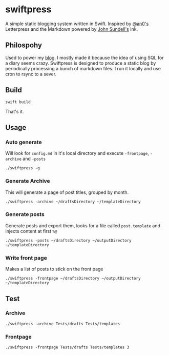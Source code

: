 # swiftpress

A simple static blogging system written in Swift. Inspired by [@an0's](https://github.com/an0) Letterpress and the Markdown powered by [John Sundell's](https://www.swiftbysundell.com) Ink.


## Philospohy
Used to power my [blog](https://chanc.ee). I mostly made it because the idea of using SQL for a diary seems crazy. Swiftpress is designed to produce a static blog by periodically processing a bunch of markdown files. I run it locally and use cron to rsync to a sever.


## Build
```
swift build
```
That's it.

## Usage

### Auto generate
Will look for `config.md` in it's local directory and execute `-frontpage`, `-archive` and `-posts`
```
./swiftpress -g
```


### Generate Archive
This will generate a page of post titles, grouped by month.
```
./swiftpress -archive ~/draftsDirectory ~/templateDirectory
```

### Generate posts
Generate posts and export them, looks for a file called `post.template` and injects content at first `%@`
```
./swiftpress -posts ~/draftsDirectory ~/outputDirectory ~/templateDirectory
```

### Write front page
Makes a list of posts to stick on the front page
```
./swiftpress -frontpage ~/draftsDirectory ~/outputDirectory ~/templateDirectory
```

## Test
### Archive
```
./swiftpress -archive Tests/drafts Tests/templates
```
### Frontpage
```
./swiftpress -frontpage Tests/drafts Tests/templates 3
```

